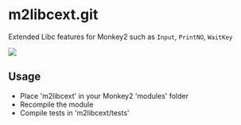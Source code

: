 # m2libcext.git
Extended Libc features for Monkey2 such as `Input`, `PrintNO`, `WaitKey`

![](https://github.com/Hezkore/m2libcext/blob/master/tests/demo.png)

## Usage
* Place 'm2libcext' in your Monkey2 'modules' folder
* Recompile the module
* Compile tests in 'm2libcext/tests'